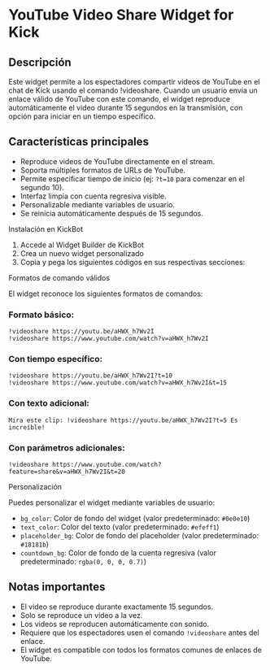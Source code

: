 # YouTube Video Share Widget for Kick

## Descripción

Este widget permite a los espectadores compartir videos de YouTube en el chat de Kick usando el comando !videoshare. Cuando un usuario envía un enlace válido de YouTube con este comando, el widget reproduce automáticamente el video durante 15 segundos en la transmisión, con opción para iniciar en un tiempo específico.
## Características principales

- Reproduce videos de YouTube directamente en el stream.
- Soporta múltiples formatos de URLs de YouTube.
- Permite especificar tiempo de inicio (ej: `?t=10` para comenzar en el segundo 10).
- Interfaz limpia con cuenta regresiva visible.
- Personalizable mediante variables de usuario.
- Se reinicia automáticamente después de 15 segundos.

Instalación en KickBot

1. Accede al Widget Builder de KickBot
2. Crea un nuevo widget personalizado
3. Copia y pega los siguientes códigos en sus respectivas secciones:


Formatos de comando válidos

El widget reconoce los siguientes formatos de comandos:

### Formato básico:
```text
!videoshare https://youtu.be/aHWX_h7Wv2I
!videoshare https://www.youtube.com/watch?v=aHWX_h7Wv2I
```

### Con tiempo específico:
```text
!videoshare https://youtu.be/aHWX_h7Wv2I?t=10
!videoshare https://www.youtube.com/watch?v=aHWX_h7Wv2I&t=15
```

### Con texto adicional:
```text
Mira este clip: !videoshare https://youtu.be/aHWX_h7Wv2I?t=5 Es increíble!
```

### Con parámetros adicionales:
```text
!videoshare https://www.youtube.com/watch?feature=share&v=aHWX_h7Wv2I&t=20
```

Personalización

Puedes personalizar el widget mediante variables de usuario:

- `bg_color`: Color de fondo del widget (valor predeterminado: `#0e0e10`)
- `text_color`: Color del texto (valor predeterminado: `#efeff1`)
- `placeholder_bg`: Color de fondo del placeholder (valor predeterminado: `#18181b`)
- `countdown_bg`: Color de fondo de la cuenta regresiva (valor predeterminado: `rgba(0, 0, 0, 0.7)`)

## Notas importantes

- El video se reproduce durante exactamente 15 segundos.
- Solo se reproduce un video a la vez.
- Los videos se reproducen automáticamente con sonido.
- Requiere que los espectadores usen el comando `!videoshare` antes del enlace.
- El widget es compatible con todos los formatos comunes de enlaces de YouTube.
